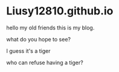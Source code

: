 # Liusy12810.github.io

hello my old friends this is my blog.

what do you hope to see?

I guess it's a tiger

who can refuse having a tiger?